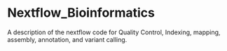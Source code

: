 # Nextflow_Bioinformatics
A description of the nextflow code for Quality Control, Indexing, mapping, assembly, annotation, and variant calling.
